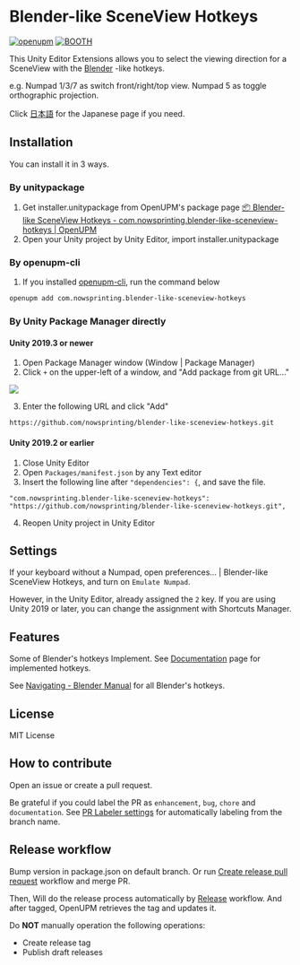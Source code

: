 # Blender-like SceneView Hotkeys

[![openupm](https://img.shields.io/npm/v/com.nowsprinting.blender-like-sceneview-hotkeys?label=openupm&registry_uri=https://package.openupm.com)](https://openupm.com/packages/com.nowsprinting.blender-like-sceneview-hotkeys/)
[![BOOTH](https://img.shields.io/badge/-BOOTH-EE524C)](https://ikagoya.booth.pm/items/2644683)

This Unity Editor Extensions allows you to select the viewing direction for a SceneView with the [Blender](https://www.blender.org/) -like hotkeys.

e.g. Numpad 1/3/7 as switch front/right/top view.
Numpad 5 as toggle orthographic projection.

Click [日本語](./README_ja.md) for the Japanese page if you need.


## Installation

You can install it in 3 ways.

### By unitypackage

1. Get installer.unitypackage from OpenUPM's package page [📦 Blender-like SceneView Hotkeys - com.nowsprinting.blender-like-sceneview-hotkeys | OpenUPM](https://openupm.com/packages/com.nowsprinting.blender-like-sceneview-hotkeys/)
2. Open your Unity project by Unity Editor, import installer.unitypackage

### By openupm-cli

1. If you installed [openupm-cli](https://github.com/openupm/openupm-cli), run the command below

```bash
openupm add com.nowsprinting.blender-like-sceneview-hotkeys
```

### By Unity Package Manager directly

#### Unity 2019.3 or newer

1. Open Package Manager window (Window | Package Manager)
2. Click `+` on the upper-left of a window, and "Add package from git URL..."

![](./Documentation~/add_package_from_git_url.png)

3. Enter the following URL and click "Add"

```
https://github.com/nowsprinting/blender-like-sceneview-hotkeys.git
```

#### Unity 2019.2 or earlier

1. Close Unity Editor
2. Open `Packages/manifest.json` by any Text editor
3. Insert the following line after `"dependencies": {`, and save the file.

```
"com.nowsprinting.blender-like-sceneview-hotkeys": "https://github.com/nowsprinting/blender-like-sceneview-hotkeys.git",
```

4. Reopen Unity project in Unity Editor


## Settings

If your keyboard without a Numpad, open preferences... | Blender-like SceneView Hotkeys, and turn on `Emulate Numpad`.

However, in the Unity Editor, already assigned the `2` key. If you are using Unity 2019 or later, you can change the assignment with Shortcuts Manager.


## Features

Some of Blender's hotkeys Implement.
See [Documentation](./Documentation~/blender-like-sceneview-hotkeys.md) page for implemented hotkeys.

See [Navigating - Blender Manual](https://docs.blender.org/manual/en/latest/editors/3dview/navigate/index.html) for all Blender's hotkeys.


## License

MIT License


## How to contribute

Open an issue or create a pull request.

Be grateful if you could label the PR as `enhancement`, `bug`, `chore` and `documentation`. See [PR Labeler settings](.github/pr-labeler.yml) for automatically labeling from the branch name.


## Release workflow

Bump version in package.json on default branch.
Or run [Create release pull request](https://github.com/nowsprinting/blender-like-sceneview-hotkeys/actions/workflows/create-release-pr.yml) workflow and merge PR.

Then, Will do the release process automatically by [Release](.github/workflows/release.yml) workflow.
And after tagged, OpenUPM retrieves the tag and updates it.

Do **NOT** manually operation the following operations:

- Create release tag
- Publish draft releases